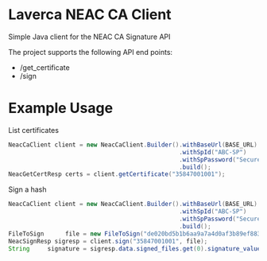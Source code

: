 # Laverca NEAC CA Client
Simple Java client for the NEAC CA Signature API

The project supports the following API end points:
- /get_certificate
- /sign

# Example Usage
List certificates
```java
NeacCaClient client = new NeacCaClient.Builder().withBaseUrl(BASE_URL)
                                                .withSpId("ABC-SP")                                              
                                                .withSpPassword("SecurePassword!")      
                                                .build();
NeacGetCertResp certs = client.getCertificate("35847001001");          
```

Sign a hash
```java
NeacCaClient client = new NeacCaClient.Builder().withBaseUrl(BASE_URL)                                           
                                                .withSpId("ABC-SP")                                              
                                                .withSpPassword("SecurePassword!")                               
                                                .build();                                                        
FileToSign      file = new FileToSign("de020bd5b1b6aa9a7a4d0af3b89ef883378cc254fae49c8c509254bbb496f2e5", "test.pdf");
NeacSignResp sigresp = client.sign("35847001001", file);                                                         
String     signature = sigresp.data.signed_files.get(0).signature_value;                                             
```
